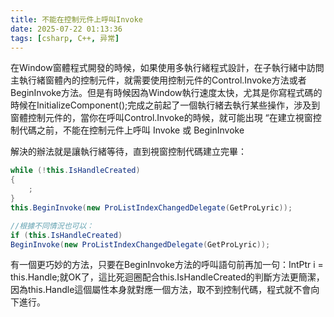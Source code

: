 ```yaml
---
title: 不能在控制元件上呼叫Invoke
date: 2025-07-22 01:13:36
tags: [csharp, C++, 异常]
---
```


在Window窗體程式開發的時候，如果使用多執行緒程式設計，在子執行緒中訪問主執行緒窗體內的控制元件，就需要使用控制元件的Control.Invoke方法或者BeginInvoke方法。但是有時候因為Window執行速度太快，尤其是你寫程式碼的時候在InitializeComponent();完成之前起了一個執行緒去執行某些操作，涉及到窗體控制元件的，當你在呼叫Control.Invoke的時候，就可能出現 “在建立視窗控制代碼之前，不能在控制元件上呼叫 Invoke 或 BeginInvoke

<!-- more -->

解決的辦法就是讓執行緒等待，直到視窗控制代碼建立完畢：

```csharp
while (!this.IsHandleCreated) 
{ 
    ; 
} 
this.BeginInvoke(new ProListIndexChangedDelegate(GetProLyric));

//根據不同情況也可以： 
if (this.IsHandleCreated) 
BeginInvoke(new ProListIndexChangedDelegate(GetProLyric));
```

有一個更巧妙的方法，只要在BeginInvoke方法的呼叫語句前再加一句：IntPtr i = this.Handle;就OK了，這比死迴圈配合this.IsHandleCreated的判斷方法更簡潔，因為this.Handle這個屬性本身就對應一個方法，取不到控制代碼，程式就不會向下進行。
